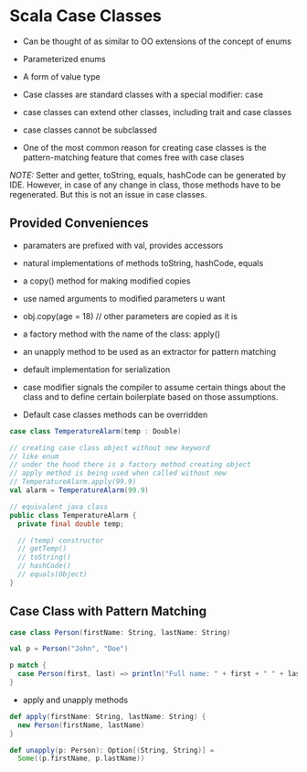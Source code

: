 # Scala Case Classes

- Can be thought of as similar to OO extensions of the concept of enums
- Parameterized enums
- A form of value type
- Case classes are standard classes with a special modifier: case

- case classes can extend other classes, including trait and case classes
- case classes cannot be subclassed

- One of the most common reason for creating case classes is the
  pattern-matching feature that comes free with case clases

*NOTE:* Setter and getter, toString, equals, hashCode can be generated by IDE.
However, in case of any change in class, those methods have to be regenerated.
But this is not an issue in case classes.

## Provided Conveniences

- paramaters are prefixed with val, provides accessors

- natural implementations of methods toString, hashCode, equals

- a copy() method for making modified copies
- use named arguments to modified parameters u want
- obj.copy(age = 18) // other parameters are copied as it is

- a factory method with the name of the class: apply()
- an unapply method to be used as an extractor for pattern matching

- default implementation for serialization

- case modifier signals the compiler to assume certain things about 
  the class and to define certain boilerplate based on those assumptions.
- Default case classes methods can be overridden

```scala
case class TemperatureAlarm(temp : Double)

// creating case class object without new keyword
// like enum
// under the hood there is a factory method creating object
// apply method is being used when called without new
// TemperatureAlarm.apply(99.9)
val alarm = TemperatureAlarm(99.9)
```


```java
// equivalent java class
public class TemperatureAlarm {
  private final double temp;

  // (temp) constructor
  // getTemp()
  // toString()
  // hashCode()
  // equals(Object)
}
```

## Case Class with Pattern Matching


```scala
case class Person(firstName: String, lastName: String)

val p = Person("John", "Doe")

p match {
  case Person(first, last) => println("Full name: " + first + " " + last)
}
```

- apply and unapply methods

```scala
def apply(firstName: String, lastName: String) {
  new Person(firstName, lastName)
}

def unapply(p: Person): Option[(String, String)] =
  Some((p.firstName, p.lastName))
```
